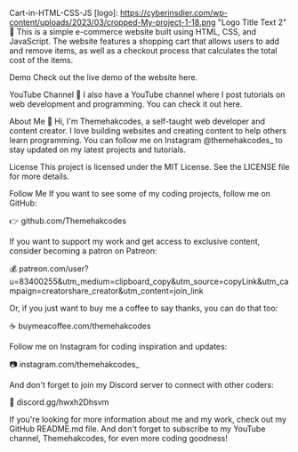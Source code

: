 Cart-in-HTML-CSS-JS
[logo]: https://cyberinsdier.com/wp-content/uploads/2023/03/cropped-My-project-1-18.png "Logo Title Text 2"
🛒 This is a simple e-commerce website built using HTML, CSS, and JavaScript. The website features a shopping cart that allows users to add and remove items, as well as a checkout process that calculates the total cost of the items.

Demo
Check out the live demo of the website here.

YouTube Channel
🎥 I also have a YouTube channel where I post tutorials on web development and programming. You can check it out here.

About Me
👋 Hi, I'm Themehakcodes, a self-taught web developer and content creator. I love building websites and creating content to help others learn programming. You can follow me on Instagram @themehakcodes_ to stay updated on my latest projects and tutorials.

License
This project is licensed under the MIT License. See the LICENSE file for more details.

Follow Me
If you want to see some of my coding projects, follow me on GitHub:

👉 github.com/Themehakcodes

If you want to support my work and get access to exclusive content, consider becoming a patron on Patreon:

💰 patreon.com/user?u=83400255&utm_medium=clipboard_copy&utm_source=copyLink&utm_campaign=creatorshare_creator&utm_content=join_link

Or, if you just want to buy me a coffee to say thanks, you can do that too:

☕️ buymeacoffee.com/themehakcodes

Follow me on Instagram for coding inspiration and updates:

📷 instagram.com/themehakcodes_

And don't forget to join my Discord server to connect with other coders:

👥 discord.gg/hwxh2Dhsvm

If you're looking for more information about me and my work, check out my GitHub README.md file. And don't forget to subscribe to my YouTube channel, Themehakcodes, for even more coding goodness!
